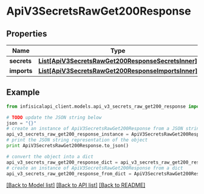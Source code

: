 # ApiV3SecretsRawGet200Response


## Properties
Name | Type | Description | Notes
------------ | ------------- | ------------- | -------------
**secrets** | [**List[ApiV3SecretsRawGet200ResponseSecretsInner]**](ApiV3SecretsRawGet200ResponseSecretsInner.md) |  | 
**imports** | [**List[ApiV3SecretsRawGet200ResponseImportsInner]**](ApiV3SecretsRawGet200ResponseImportsInner.md) |  | [optional] 

## Example

```python
from infisicalapi_client.models.api_v3_secrets_raw_get200_response import ApiV3SecretsRawGet200Response

# TODO update the JSON string below
json = "{}"
# create an instance of ApiV3SecretsRawGet200Response from a JSON string
api_v3_secrets_raw_get200_response_instance = ApiV3SecretsRawGet200Response.from_json(json)
# print the JSON string representation of the object
print ApiV3SecretsRawGet200Response.to_json()

# convert the object into a dict
api_v3_secrets_raw_get200_response_dict = api_v3_secrets_raw_get200_response_instance.to_dict()
# create an instance of ApiV3SecretsRawGet200Response from a dict
api_v3_secrets_raw_get200_response_from_dict = ApiV3SecretsRawGet200Response.from_dict(api_v3_secrets_raw_get200_response_dict)
```
[[Back to Model list]](../README.md#documentation-for-models) [[Back to API list]](../README.md#documentation-for-api-endpoints) [[Back to README]](../README.md)


